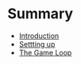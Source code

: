 # Summary

* [Introduction](README.md)
* [Settting up](chapter1.md)
* [The Game Loop](chapter2.md)

